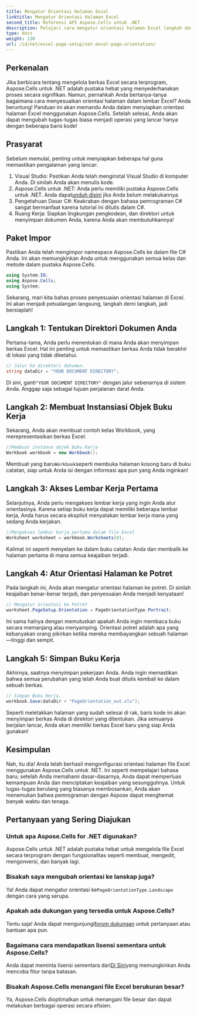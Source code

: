 ```yaml
---
title: Mengatur Orientasi Halaman Excel
linktitle: Mengatur Orientasi Halaman Excel
second_title: Referensi API Aspose.Cells untuk .NET
description: Pelajari cara mengatur orientasi halaman Excel langkah demi langkah menggunakan Aspose.Cells untuk .NET. Dapatkan hasil yang optimal.
type: docs
weight: 130
url: /id/net/excel-page-setup/set-excel-page-orientation/
---
```

## Perkenalan

Jika berbicara tentang mengelola berkas Excel secara terprogram, Aspose.Cells untuk .NET adalah pustaka hebat yang menyederhanakan proses secara signifikan. Namun, pernahkah Anda bertanya-tanya bagaimana cara menyesuaikan orientasi halaman dalam lembar Excel? Anda beruntung! Panduan ini akan memandu Anda dalam menyiapkan orientasi halaman Excel menggunakan Aspose.Cells. Setelah selesai, Anda akan dapat mengubah tugas-tugas biasa menjadi operasi yang lancar hanya dengan beberapa baris kode!

## Prasyarat

Sebelum memulai, penting untuk menyiapkan beberapa hal guna memastikan pengalaman yang lancar:

1. Visual Studio: Pastikan Anda telah menginstal Visual Studio di komputer Anda. Di sinilah Anda akan menulis kode.
2.  Aspose.Cells untuk .NET: Anda perlu memiliki pustaka Aspose.Cells untuk .NET. Anda dapat[unduh disini](https://releases.aspose.com/cells/net/) jika Anda belum melakukannya.
3. Pengetahuan Dasar C#: Keakraban dengan bahasa pemrograman C# sangat bermanfaat karena tutorial ini ditulis dalam C#.
4. Ruang Kerja: Siapkan lingkungan pengkodean, dan direktori untuk menyimpan dokumen Anda, karena Anda akan membutuhkannya!

## Paket Impor

Pastikan Anda telah mengimpor namespace Aspose.Cells ke dalam file C# Anda. Ini akan memungkinkan Anda untuk menggunakan semua kelas dan metode dalam pustaka Aspose.Cells.

```csharp
using System.IO;
using Aspose.Cells;
using System;
```

Sekarang, mari kita bahas proses penyesuaian orientasi halaman di Excel. Ini akan menjadi petualangan langsung, langkah demi langkah, jadi bersiaplah!

## Langkah 1: Tentukan Direktori Dokumen Anda

Pertama-tama, Anda perlu menentukan di mana Anda akan menyimpan berkas Excel. Hal ini penting untuk memastikan berkas Anda tidak berakhir di lokasi yang tidak diketahui.

```csharp
// Jalur ke direktori dokumen.
string dataDir = "YOUR DOCUMENT DIRECTORY";
```

 Di sini, ganti`"YOUR DOCUMENT DIRECTORY"` dengan jalur sebenarnya di sistem Anda. Anggap saja sebagai tujuan perjalanan darat Anda.

## Langkah 2: Membuat Instansiasi Objek Buku Kerja

Sekarang, Anda akan membuat contoh kelas Workbook, yang merepresentasikan berkas Excel.

```csharp
//Membuat instance objek Buku Kerja
Workbook workbook = new Workbook();
```

 Membuat yang baru`Workbook`seperti membuka halaman kosong baru di buku catatan, siap untuk Anda isi dengan informasi apa pun yang Anda inginkan!

## Langkah 3: Akses Lembar Kerja Pertama

Selanjutnya, Anda perlu mengakses lembar kerja yang ingin Anda atur orientasinya. Karena setiap buku kerja dapat memiliki beberapa lembar kerja, Anda harus secara eksplisit menyatakan lembar kerja mana yang sedang Anda kerjakan.

```csharp
//Mengakses lembar kerja pertama dalam file Excel
Worksheet worksheet = workbook.Worksheets[0];
```

Kalimat ini seperti menyelam ke dalam buku catatan Anda dan membalik ke halaman pertama di mana semua keajaiban terjadi.

## Langkah 4: Atur Orientasi Halaman ke Potret

Pada langkah ini, Anda akan mengatur orientasi halaman ke potret. Di sinilah keajaiban benar-benar terjadi, dan penyesuaian Anda menjadi kenyataan!

```csharp
// Mengatur orientasi ke Potret
worksheet.PageSetup.Orientation = PageOrientationType.Portrait;
```

Ini sama halnya dengan memutuskan apakah Anda ingin membaca buku secara memanjang atau menyamping. Orientasi potret adalah apa yang kebanyakan orang pikirkan ketika mereka membayangkan sebuah halaman—tinggi dan sempit.

## Langkah 5: Simpan Buku Kerja

Akhirnya, saatnya menyimpan pekerjaan Anda. Anda ingin memastikan bahwa semua perubahan yang telah Anda buat ditulis kembali ke dalam sebuah berkas.

```csharp
// Simpan Buku Kerja.
workbook.Save(dataDir + "PageOrientation_out.xls");
```

Seperti meletakkan halaman yang sudah selesai di rak, baris kode ini akan menyimpan berkas Anda di direktori yang ditentukan. Jika semuanya berjalan lancar, Anda akan memiliki berkas Excel baru yang siap Anda gunakan!

## Kesimpulan

Nah, itu dia! Anda telah berhasil mengonfigurasi orientasi halaman file Excel menggunakan Aspose.Cells untuk .NET. Ini seperti mempelajari bahasa baru; setelah Anda memahami dasar-dasarnya, Anda dapat memperluas kemampuan Anda dan menciptakan keajaiban yang sesungguhnya. Untuk tugas-tugas berulang yang biasanya membosankan, Anda akan menemukan bahwa pemrograman dengan Aspose dapat menghemat banyak waktu dan tenaga.

## Pertanyaan yang Sering Diajukan

### Untuk apa Aspose.Cells for .NET digunakan?
Aspose.Cells untuk .NET adalah pustaka hebat untuk mengelola file Excel secara terprogram dengan fungsionalitas seperti membuat, mengedit, mengonversi, dan banyak lagi.

### Bisakah saya mengubah orientasi ke lanskap juga?
 Ya! Anda dapat mengatur orientasi ke`PageOrientationType.Landscape` dengan cara yang serupa.

### Apakah ada dukungan yang tersedia untuk Aspose.Cells?
 Tentu saja! Anda dapat mengunjungi[forum dukungan](https://forum.aspose.com/c/cells/9) untuk pertanyaan atau bantuan apa pun.

### Bagaimana cara mendapatkan lisensi sementara untuk Aspose.Cells?
 Anda dapat meminta lisensi sementara dari[Di Sini](https://purchase.aspose.com/temporary-license/)yang memungkinkan Anda mencoba fitur tanpa batasan.

### Bisakah Aspose.Cells menangani file Excel berukuran besar?
Ya, Aspose.Cells dioptimalkan untuk menangani file besar dan dapat melakukan berbagai operasi secara efisien.